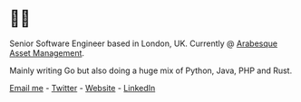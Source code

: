 # 👋:wave:

Senior Software Engineer based in London, UK. Currently @ [Arabesque Asset Management](https://www.arabesque.com/).

Mainly writing Go but also doing a huge mix of Python, Java, PHP and Rust.

[Email me](mailto:hello@milescroxford.com) - [Twitter](https://twitter.com/milescroxford) - [Website](https://milescroxford.com/) - [LinkedIn](https://www.linkedin.com/in/milescroxford/)